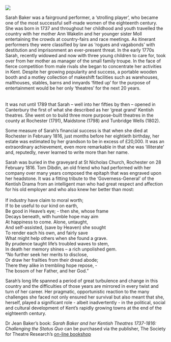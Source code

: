 <a href="https://juncture-digital.org"><img src="https://juncture-digital.org/images/ve-button.png"></a>
<param ve-config title="Sarah Baker and her Kentish Theatres (1737-1816)" author="Jean Baker" layout="vtl" 
banner="/images/banners/18c.jpg">

Sarah Baker was a fairground performer, a ‘strolling player’, who became one of the most successful self-made women of the eighteenth century. She was born in 1737 and throughout her childhood and youth travelled the country with her mother Ann Wakelin and her younger sister Moll entertaining the crowds at country-fairs and race meetings. As itinerant performers they were classified by law as ‘rogues and vagabonds’ with destitution and imprisonment an ever-present threat. 
In the early 1770s Sarah, recently widowed and now with three young children to care for, took over from her mother as manager of the small family troupe. In the face of fierce competition from male rivals she began to concentrate her activities in Kent. Despite her growing popularity and success, a portable wooden booth and a motley collection of makeshift facilities such as warehouses, malthouses, stables, barns and innyards ‘fitted up’ for the purpose of entertainment would be her only ‘theatres’ for the next 20 years.
<br><br>                          
It was not until 1789 that Sarah – well into her fifties by then – opened in Canterbury the first of what she described as her ‘great grand’ Kentish theatres. She went on to build three more purpose-built theatres in the county at Rochester (1791), Maidstone (1798) and Tunbridge Wells (1802). 

Some measure of Sarah’s financial success is that when she died at Rochester in February 1816, just months before her eightieth birthday, her estate was estimated by her grandson to be in excess of £20,000. It was an extraordinary achievement, even more remarkable in that she was ‘illiterate’ and, reputedly, never learned to write more than her name.
                                
Sarah was buried in the graveyard at St Nicholas Church, Rochester on 28 February 1816. Tom Dibdin, an old friend who had performed with her company over many years composed the epitaph that was engraved upon her headstone. It was a fitting tribute to the ‘Governess-General’ of the Kentish Drama from an intelligent man who had great respect and affection for his old employer and who also knew her better than most:
<br><br>
If industry have claim to moral worth;   
If to be useful to our kind on earth,   
Be good in Heave’s eye; - then she, whose frame   
Decays beneath, with humble hope may aim   
At happiness to come. Alone, untaught,   
And self-assisted, (save by Heaven) she sought   
To render each his own, and fairly save   
What might help others when she found a grave.   
By prudence taught life’s troubled waves to stem,   
In death her memory shines – a rich unpolished gem.   
“No further seek her merits to disclose,   
Or draw her frailties from their dread abode;   
There they alike in trembling hope repose, -   
The bosom of her Father, and her God.”   

Sarah’s long life spanned a period of great turbulence and change in this country and the difficulties of those years are mirrored in every twist and turn of her career. Her pragmatic, opportunistic reaction to the many challenges she faced not only ensured her survival but also meant that she, herself, played a significant role - albeit inadvertently - in the political, social and cultural development of Kent’s rapidly growing towns at the end of the eighteenth century.

Dr Jean Baker’s book: _Sarah Baker and her Kentish Theatres 1737-1816: Challenging the Status Quo_ can be purchased via the publisher, The Society for Theatre Research’s [on-line bookshop](www.str.org.uk) 

